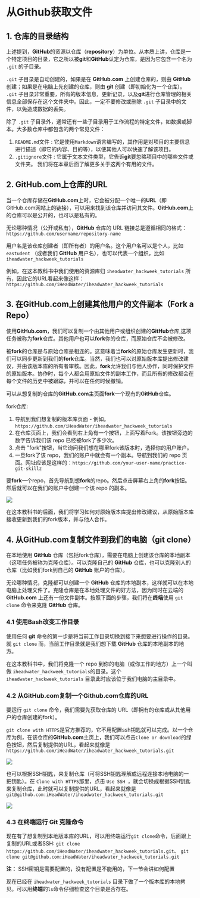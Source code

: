 # 从Github获取文件

## 1. 仓库的目录结构

上述提到，**GitHub**的资源以仓库（**repository**）为单位。从本质上讲，仓库是一个特定项目的目录，它之所以被**git**和**GitHub**认定为仓库，是因为它包含一个名为` .git` 的子目录。

`.git` 子目录是自动创建的，如果是在 **GitHub.com** 上创建仓库的，则由 **GitHub** 创建；如果是在电脑上先创建的仓库，则由 **git** 创建（即初始化为一个仓库）。 `.git` 子目录非常重要，所有的版本信息，更新记录，以及**git**进行仓库管理的相关信息全部保存在这个文件夹中。因此，一定不要修改或删除 `.git` 子目录中的文件，以免造成数据的丢失。

除了 `.git` 子目录外，通常还有一些子目录用于工作流程的特定文件，如数据或脚本。大多数仓库中都包含的两个常见文件：

1. `README.md`文件  : 它是使用`Markdown`语言编写的，其作用是对项目的主要信息进行描述（即它的内容、目的等），以便其他人可以快速了解该项目。
2. `.gitignore`文件 : 它属于文本文件类型，它告诉**git**要忽略项目中的哪些文件或文件夹。 我们将在本章后面了解更多关于这两个有用的文件。

## 2. GitHub.com上仓库的URL

当一个仓库存储在**GitHub.com**上时，它会被分配一个唯一的**URL**（即GitHub.com网站上的链接），可以用来找到该仓库并访问其文件。**GitHub.com**上的仓库可以是公开的，也可以是私有的。

无论哪种情况（公开或私有），**GitHub** 仓库的 URL 链接总是遵循相同的格式：`https://github.com/username/repository-name`

用户名是该仓库创建者（即所有者）的用户名。这个用户名可以是个人，比如 `eastudent` （或者我们 **GitHub** 用户名），也可以代表一个组织，比如 `iheadwater_hackweek_tutorials`

例如，在这本教科书中我们使用的资源库归 `iheadwater_hackweek_tutorials` 所有，因此它的URL看起来像这样：`https://github.com/iHeadWater/iheadwater_hackweek_tutorials`

## 3. 在GitHub.com上创建其他用户的文件副本（Fork a Repo）

使用**GitHub.com**，我们可以复制一个由其他用户或组织创建的**GitHub**仓库,这项任务被称为**fork**仓库。其他用户也可以**fork**你的仓库，而原始仓库不会被修改。

被**fork**的仓库是与原始仓库是相连的。这意味着当**fork**的原始仓库发生更新时，我们可以同步更新到我们的**fork**仓库。当然，我们也可以对原始版本库提出修改建议，并由该版本库的所有者审核。因此，**fork**允许我们与他人协作，同时保护文件的原始版本。协作时，每个人都会用原始文件的副本工作，而且所有的修改都会在每个文件的历史中被跟踪，并可以在任何时候撤销。

可以从想复制的仓库的**GitHub.com**主页面**fork**一个现有的**GitHub**仓库。

fork仓库:

1. 导航到我们想复制的版本库页面 - 例如。
`https://github.com/iHeadWater/iheadwater_hackweek_tutorials`
2. 在仓库页面上，我们会看到右上角有一个按钮，上面写着Fork。该按钮旁边的数字告诉我们该 repo 已经被fork了多少次。
3. 点击 "fork"按钮，当它询问我们想在哪里fork该版本时，选择你的用户账户。
4. 一旦fork了该 repo，我们的账户中就会有一个副本。导航到我们的 repo 页面。网址应该是这样的：`https://github.com/your-user-name/practice-git-skillz`

要**fork**一个repo，首先导航到想**fork**的repo。然后点击屏幕右上角的**fork**按钮。然后就可以在我们的账户中创建一个该 repo 的副本。

![](../img/fork.png)

在这本教科书的后面，我们将学习如何对原始版本库提出修改建议，从原始版本库接收更新到我们的fork版本，并与他人合作。

## 4. 从GitHub.com复制文件到我们的电脑（git clone）

在本地使用 **GitHub** 仓库（包括fork仓库），需要在电脑上创建该仓库的本地副本（这项任务被称为克隆仓库）。可以克隆自己的 **GitHub** 仓库，也可以克隆别人的仓库（比如我们fork到自己的 **GitHub** 账户的仓库）。

无论哪种情况，克隆都可以创建一个 **GitHub** 仓库的本地副本，这样就可以在本地电脑上处理文件了。克隆仓库是在本地处理文件的好方法，因为同时在云端的 **GitHub.com** 上还有一份文件副本。按照下面的步骤，我们将在**终端**使用 `git clone` 命令来克隆 **GitHub** 仓库。

### 4.1 使用Bash改变工作目录

使用任何 **git** 命令的第一步是将当前工作目录切换到接下来想要进行操作的目录。就 `git clone` 而，当前工作目录就是我们想下载 **GitHub** 仓库的本地副本的地方。

在这本教科书中，我们将克隆一个 repo 到你的电脑（或你工作的地方）上一个叫做 `iheadwater_hackweek_tutorials`的目录。这个 `iheadwater_hackweek_tutorials` 目录此时应该位于我们电脑的主目录中。

### 4.2 从GitHub.com复制一个Github.com仓库的URL

要运行 `git clone` 命令，我们需要先获取仓库的 URL（即拥有的仓库或从其他用户的仓库创建的fork）。

`git clone with HTTPS`是官方推荐的，它不用配置ssh钥匙就可以完成。以一个仓库为例，在该仓库的**GitHub.com**主页上，我们可以点击`Clone or download`的绿色按钮，然后复制提供的URL，看起来就像是
`https://github.com/iHeadWater/iheadwater_hackweek_tutorials.git`

![](../img/https.jpg)

也可以根据SSH钥匙，来复制仓库（可将SSH钥匙理解成远程连接本地电脑的一把钥匙）。在 `Clone with HTTPS`那里，点击 `Use SSH `，就会切换成根据SSH钥匙来复制仓库，此时就可以复制提供的URL，看起来就像是
`git@github.com:iHeadWater/iheadwater_hackweek_tutorials.git`

![](../img/ssh.jpg)

### 4.3 在终端运行 Git 克隆命令

现在有了想复制到本地版本库的URL，可以用终端运行`git clone`命令，后面跟上复制的URL或者SSH:
`git clone https://github.com/iHeadWater/iheadwater_hackweek_tutorials.git`、
`git clone git@github.com:iHeadWater/iheadwater_hackweek_tutorials.git`

**注：** SSH密钥是需要配置的，没有配置是不能用的，下一节会讲如何配置

现在已经在 `iheadwater_hackweek_tutorials` 目录下做了一个版本库的本地拷贝。可以用**终端**的`ls`命令仔细检查这个目录是否存在。